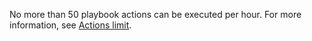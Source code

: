 No more than 50 playbook actions can be executed per hour. For more information, see [Actions limit](/docs/cse/automation-service/about-automation-service/#actions-limit).